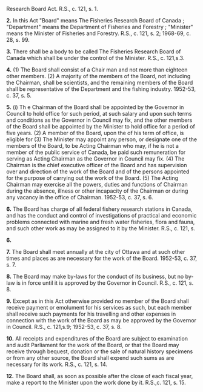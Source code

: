 Research Board Act. R.S., c. 121, s. 1.

**2.** In this Act
"Board" means The Fisheries Research Board
of Canada ;
"Department" means the Department of
Fisheries and Forestry ;
"Minister" means the Minister of Fisheries
and Forestry. R.S., c. 121, s. 2; 1968-69, c.
28, s. 99.

**3.** There shall be a body to be called The
Fisheries Research Board of Canada which
shall be under the control of the Minister.
R.S., c. 121,s.3.

**4.** (1) The Board shall consist of a Chair
man and not more than eighteen other
members.
(2) A majority of the members of the Board,
not including the Chairman, shall be scientists,
and the remaining members of the Board
shall be representative of the Department and
the fishing industry. 1952-53, c. 37, s. 5.

**5.** (i) Th e Chairman of the Board shall be
appointed by the Governor in Council to hold
office for such period, at such salary and
upon such terms and conditions as the
Governor in Council may fix, and the other
members of the Board shall be appointed by
the Minister to hold office for a period of five
years.
(2) A member of the Board, upon the
of his term of office, is eligible for
(3) The Minister may appoint any person,
or designate one of the members of the Board,
to be Acting Chairman who may, if he is not
a member of the public service of Canada, be
paid such remuneration for serving as Acting
Chairman as the Governor in Council may
fix.
(4) The Chairman is the chief executive
officer of the Board and has supervision over
and direction of the work of the Board and
of the persons appointed for the purpose of
carrying out the work of the Board.
(5) The Acting Chairman may exercise all
the powers, duties and functions of Chairman
during the absence, illness or other incapacity
of the Chairman or during any vacancy in
the office of Chairman. 1952-53, c. 37, s. 6.

**6.** The Board has charge of all federal
fishery research stations in Canada, and has
the conduct and control of investigations of
practical and economic problems connected
with marine and fresh water fisheries, flora
and fauna, and such other work as may be
assigned to it by the Minister. R.S., c. 121, s.

**6.**

**7.** The Board shall meet annually at the
city of Ottawa and at such other times and
places as are necessary for the work of the
Board. 1952-53, c. 37, s. 7.

**8.** The Board may make by-laws for the
conduct of its business, but no by-law is in
force until it is approved by the Governor in
Council. R.S., c. 121, s. 8.

**9.** Except as in this Act otherwise provided
no member of the Board shall receive payment
or emolument for his services as such, but
each member shall receive such payments for
his travelling and other expenses in connection
with the work of the Board as may be
approved by the Governor in Council. R.S.,
c. 121,s.9; 1952-53, c. 37, s. 8.

**10.** All receipts and expenditures of the
Board are subject to examination and audit
Parliament for the work of the Board, or that
the Board may receive through bequest,
donation or the sale of natural history
specimens or from any other source, the Board
shall expend such sums as are necessary for
its work. R.S., c. 121, s. 14.

**12.** The Board shall, as soon as possible
after the close of each fiscal year, make a
report to the Minister upon the work done by
it. R.S.,c. 121, s. 15.
